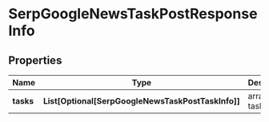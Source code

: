 # SerpGoogleNewsTaskPostResponseInfo


## Properties

| Name | Type | Description | Notes |
|------------ | ------------- | ------------- | -------------|
**tasks** | **List[Optional[SerpGoogleNewsTaskPostTaskInfo]]** | array of tasks |[optional]|
